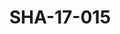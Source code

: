 ---
pid: SHA-17-015
title: SHA-17-015
language: en
original_label: 
rights: Sharhabil Ahmed
location_of_original: Sharhabil Ahmed
photographer_or_studio: Studio Jack Kuwait
scanned_from: photograph 13 by 18.1
_date: '1964'
location: Kuwait
description: Mirghani al Mamoun and Ahmed Hassan Jum'a on Kuwaiti radio
additional_notes: 
permission_display: 'yes'
on_server: 'no'
on_website: 'no'
permalink: /photopages/en/SHA-17-015.html
layout: photo-page
---